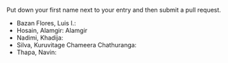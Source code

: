 Put down your first name next to your entry and then submit a pull request.
- Bazan Flores, Luis I.: 
- Hosain, Alamgir: Alamgir
- Nadimi, Khadija:
- Silva, Kuruvitage Chameera Chathuranga:
- Thapa, Navin:
